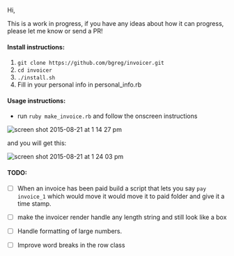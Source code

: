 Hi, 

This is a work in progress, if you have any ideas about how it can progress, please let me know or send a PR! 

#### Install instructions: 

1. `git clone https://github.com/bgreg/invoicer.git`
1. `cd invoicer`
1. `./install.sh`
1. Fill in your personal info in personal_info.rb


#### Usage instructions:

- run `ruby make_invoice.rb` and follow the onscreen instructions

![screen shot 2015-08-21 at 1 14 27 pm](https://cloud.githubusercontent.com/assets/3711139/9418217/3258c862-4807-11e5-9db3-dff1c477de0c.png)


and you will get this: 

![screen shot 2015-08-21 at 1 24 03 pm](https://cloud.githubusercontent.com/assets/3711139/9418327/fe96adae-4807-11e5-8397-f8af75525732.png)



#### TODO: 

-[ ] When an invoice has been paid build a script that lets you say `pay invoice_1` 
    which would move it would move it to paid folder and give it a time stamp.  

-[ ] make the invoicer render handle any length string and still look like a box

-[ ] Handle formatting of large numbers.  

-[ ] Improve word breaks in the row class

